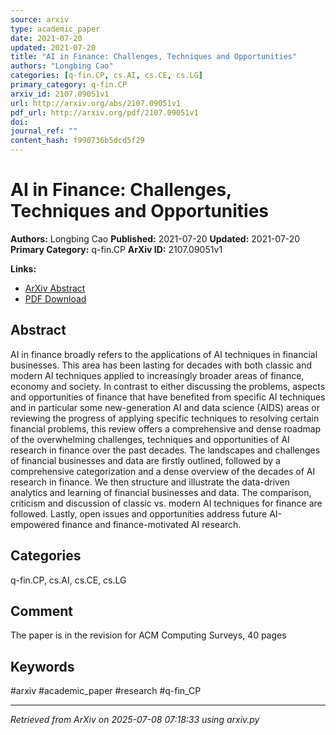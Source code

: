 ```yaml
---
source: arxiv
type: academic_paper
date: 2021-07-20
updated: 2021-07-20
title: "AI in Finance: Challenges, Techniques and Opportunities"
authors: "Longbing Cao"
categories: [q-fin.CP, cs.AI, cs.CE, cs.LG]
primary_category: q-fin.CP
arxiv_id: 2107.09051v1
url: http://arxiv.org/abs/2107.09051v1
pdf_url: http://arxiv.org/pdf/2107.09051v1
doi:
journal_ref: ""
content_hash: f990736b5dcd5f29
---
```


# AI in Finance: Challenges, Techniques and Opportunities

**Authors:** Longbing Cao
**Published:** 2021-07-20
**Updated:** 2021-07-20
**Primary Category:** q-fin.CP
**ArXiv ID:** 2107.09051v1

**Links:**
- [ArXiv Abstract](http://arxiv.org/abs/2107.09051v1)
- [PDF Download](http://arxiv.org/pdf/2107.09051v1)


## Abstract

AI in finance broadly refers to the applications of AI techniques in
financial businesses. This area has been lasting for decades with both classic
and modern AI techniques applied to increasingly broader areas of finance,
economy and society. In contrast to either discussing the problems, aspects and
opportunities of finance that have benefited from specific AI techniques and in
particular some new-generation AI and data science (AIDS) areas or reviewing
the progress of applying specific techniques to resolving certain financial
problems, this review offers a comprehensive and dense roadmap of the
overwhelming challenges, techniques and opportunities of AI research in finance
over the past decades. The landscapes and challenges of financial businesses
and data are firstly outlined, followed by a comprehensive categorization and a
dense overview of the decades of AI research in finance. We then structure and
illustrate the data-driven analytics and learning of financial businesses and
data. The comparison, criticism and discussion of classic vs. modern AI
techniques for finance are followed. Lastly, open issues and opportunities
address future AI-empowered finance and finance-motivated AI research.

## Categories

q-fin.CP, cs.AI, cs.CE, cs.LG



## Comment

The paper is in the revision for ACM Computing Surveys, 40 pages


## Keywords

#arxiv #academic_paper #research #q-fin_CP

---
*Retrieved from ArXiv on 2025-07-08 07:18:33 using arxiv.py*
